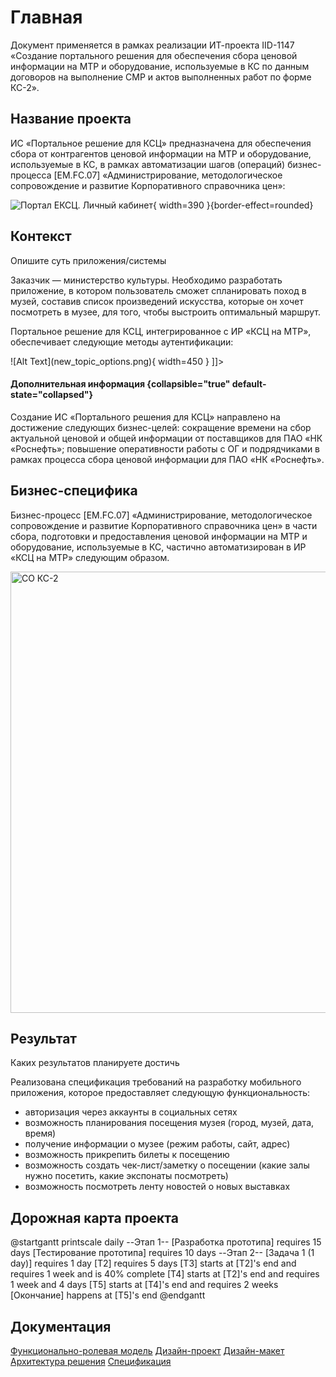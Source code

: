 # Главная

Документ применяется в рамках реализации ИТ-проекта IID-1147
«Создание портального решения для обеспечения сбора ценовой информации на МТР
и оборудование, используемые в КС по данным договоров на выполнение СМР и
актов выполненных работ по форме КС-2».

## Название проекта

ИС «Портальное решение для КСЦ» предназначена для обеспечения сбора от контрагентов
ценовой информации на МТР и оборудование, используемые в КС, в рамках автоматизации шагов (операций)
бизнес-процесса [EM.FC.07] «Администрирование, методологическое сопровождение и развитие
Корпоративного справочника цен»:

![Портал ЕКСЦ. Личный кабинет](eksc_overview.png){ width=390 }{border-effect=rounded}

## Контекст

Опишите суть приложения/системы

Заказчик — министерство культуры. Необходимо разработать приложение, в котором пользователь сможет спланировать поход в музей,
составив список произведений искусства, которые он хочет посмотреть в музее, для того, чтобы выстроить оптимальный маршрут. 

Портальное решение для КСЦ, интегрированное с ИР «КСЦ на МТР», обеспечивает следующие методы аутентификации:

<tabs>
    <tab title="SSO">
        <code-block lang="plain text">![Alt Text](new_topic_options.png){ width=450 }</code-block>
    </tab>
    <tab title="2Factor">
        <code-block lang="xml">
            <![CDATA[<img src="new_topic_options.png" alt="Alt text" width="450px"/>]]></code-block>
    </tab>
</tabs>

#### Дополнительная информация {collapsible="true" default-state="collapsed"}
Создание ИС «Портального решения для КСЦ» направлено на достижение следующих бизнес-целей:
сокращение времени на сбор актуальной ценовой и общей информации от поставщиков для ПАО «НК «Роснефть»;
повышение оперативности работы с ОГ и подрядчиками в рамках процесса сбора ценовой информации для ПАО «НК «Роснефть».

## Бизнес-специфика
Бизнес-процесс [EM.FC.07] «Администрирование, методологическое сопровождение и развитие Корпоративного справочника цен» в части
сбора, подготовки и предоставления ценовой информации на МТР и оборудование, используемые в КС, частично автоматизирован в ИР «КСЦ
на МТР» следующим образом.

<img src="so_ks2.png" alt="СО КС-2" width="706" border-effect="rounded"/>

## Результат

Каких результатов планируете достичь

Реализована спецификация требований на разработку мобильного приложения, которое предоставляет следующую функциональность:
-	авторизация через аккаунты в социальных сетях
-	возможность планирования посещения музея (город, музей, дата, время) 
-	получение информации о музее (режим работы, сайт, адрес)
-	возможность прикрепить билеты к посещению 
-	возможность создать чек-лист/заметку о посещении (какие залы нужно посетить, какие экспонаты посмотреть) 
-	возможность посмотреть ленту новостей о новых выставках

## Дорожная карта проекта

<code-block lang="plantuml">
@startgantt
printscale daily
--Этап 1--
[Разработка прототипа] requires 15 days
[Тестирование прототипа] requires 10 days
--Этап 2--
[Задача 1 (1 day)] requires 1 day
[T2] requires 5 days
[T3] starts at [T2]'s end and requires 1 week and is 40% complete
[T4] starts at [T2]'s end and requires 1 week and 4 days
[T5] starts at [T4]'s end and requires 2 weeks
[Окончание] happens at [T5]'s end 
@endgantt
</code-block>

## Документация

<seealso>
<category ref="docs">
       <a href="http://127.0.0.1:81/storage/%project_id%.ФРМ_%role_model_version%.pdf" target="_blank">Функционально-ролевая модель</a>
       <a href="http://127.0.0.1:81/storage/%project_id%.Дизайн-проект_%design_project_version%.pdf" target="_blank">Дизайн-проект</a>
       <a href="https://xd.adobe.com/view/747a45c8-a9ed-4841-a836-42d3edf42ac2-2129/grid" target="_blank">Дизайн-макет</a>        
       <a href="http://127.0.0.1:81/storage/%project_id%.Solution_arch_%solution_architecture_version%.pdf" target="_blank">Архитектура решения</a>
       <a href="http://127.0.0.1:81/storage/%project_id%.Спецификация_%specification_version%.pdf" target="_blank">Спецификация</a>
</category>
</seealso>